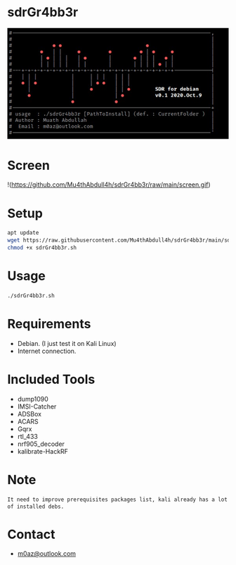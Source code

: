 # sdrGr4bb3r

![](https://github.com/Mu4thAbdull4h/sdrGr4bb3r/raw/main/ascii.jpg)

# Screen 
!(https://github.com/Mu4thAbdull4h/sdrGr4bb3r/raw/main/screen.gif)

# Setup 
```sh
apt update
wget https://raw.githubusercontent.com/Mu4thAbdull4h/sdrGr4bb3r/main/sdrGr4bb3r.sh
chmod +x sdrGr4bb3r.sh
```
# Usage 
```sh
./sdrGr4bb3r.sh 
```
# Requirements
 * Debian. (I just test it on Kali Linux)
 * Internet connection.

# Included Tools
* dump1090
* IMSI-Catcher
* ADSBox
* ACARS
* Gqrx
* rtl_433
* nrf905_decoder
* kalibrate-HackRF

# Note 
```
It need to improve prerequisites packages list, kali already has a lot of installed debs.
```

# Contact 
  * m0az@outlook.com

